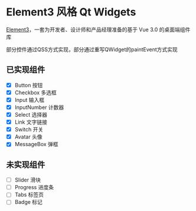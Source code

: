 # Element3 风格 Qt Widgets

[Element3](https://e3.shengxinjing.cn/#/)，一套为开发者、设计师和产品经理准备的基于 Vue 3.0 的桌面端组件库

部分控件通过QSS方式实现，部分通过重写QWidget的paintEvent方式实现

## 已实现组件

- [x] Button 按钮 
- [x] Checkbox 多选框
- [x] Input 输入框
- [x] InputNumber 计数器
- [x] Select 选择器
- [x] Link 文字链接
- [x] Switch 开关
- [x] Avatar 头像
- [x] MessageBox 弹框
  
## 未实现组件

- [ ] Slider 滑块
- [ ] Progress 进度条
- [ ] Tabs 标签页
- [ ] Badge 标记
